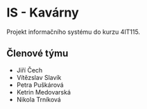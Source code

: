 # IS - Kavárny
Projekt informačního systému do kurzu 4IT115.
## Členové týmu
- Jiří Čech
- Vítězslav Slavík
- Petra Puškárová
- Ketrin Medovarská
- Nikola Trníková
